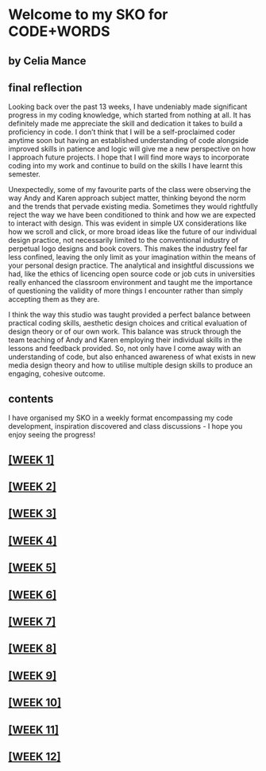 # Welcome to my SKO for CODE+WORDS
## by Celia Mance

## final reflection

Looking back over the past 13 weeks, I have undeniably made significant progress in my coding knowledge, which started from nothing at all. It has definitely made me appreciate the skill and dedication it takes to build a proficiency in code. I don’t think that I will be a self-proclaimed coder anytime soon but having an established understanding of code alongside improved skills in patience and logic will give me a new perspective on how I approach future projects. I hope that I will find more ways to incorporate coding into my work and continue to build on the skills I have learnt this semester.

Unexpectedly, some of my favourite parts of the class were observing the way Andy and Karen approach subject matter, thinking beyond the norm and the trends that pervade existing media. Sometimes they would rightfully reject the way we have been conditioned to think and how we are expected to interact with design. This was evident in simple UX considerations like how we scroll and click, or more broad ideas like the future of our individual design practice, not necessarily limited to the conventional industry of perpetual logo designs and book covers. This makes the industry feel far less confined, leaving the only limit as your imagination within the means of your personal design practice. The analytical and insightful discussions we had, like the ethics of licencing open source code or job cuts in universities really enhanced the classroom environment and taught me the importance of questioning the validity of more things I encounter rather than simply accepting them as they are.

I think the way this studio was taught provided a perfect balance between practical coding skills, aesthetic design choices and critical evaluation of design theory or of our own work. This balance was struck through the team teaching of Andy and Karen employing their individual skills in the lessons and feedback provided. So, not only have I come away with an understanding of code, but also enhanced awareness of what exists in new media design theory and how to utilise multiple design skills to produce an engaging, cohesive outcome.


## contents

I have organised my SKO in a weekly format encompassing my code development, inspiration discovered and class discussions - I hope you enjoy seeing the progress!

## [[WEEK 1]](https://celiamance.github.io/codewords/SKO/WEEK1/)

## [[WEEK 2]](https://celiamance.github.io/codewords/SKO/WEEK2/)

## [[WEEK 3]](https://celiamance.github.io/codewords/SKO/WEEK3/)

## [[WEEK 4]](https://celiamance.github.io/codewords/SKO/WEEK4/)

## [[WEEK 5]](https://celiamance.github.io/codewords/SKO/WEEK5/)

## [[WEEK 6]](https://celiamance.github.io/codewords/SKO/WEEK6/)

## [[WEEK 7]](https://celiamance.github.io/codewords/SKO/WEEK7/)

## [[WEEK 8]](https://celiamance.github.io/codewords/SKO/WEEK8/)

## [[WEEK 9]](https://celiamance.github.io/codewords/SKO/WEEK9/)

## [[WEEK 10]](https://celiamance.github.io/codewords/SKO/WEEK10/)

## [[WEEK 11]](https://celiamance.github.io/codewords/SKO/WEEK11/)

## [[WEEK 12]](https://celiamance.github.io/codewords/SKO/WEEK12/)
